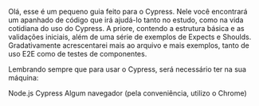 Olá, esse é um pequeno guia feito para o Cypress. Nele você encontrará um apanhado de código que irá ajudá-lo tanto no estudo, como na vida cotidiana do uso do Cypress. A priore, contendo a estrutura básica e as validações iniciais, além de uma série de exemplos de Expects e Shoulds. Gradativamente acrescentarei mais ao arquivo e mais exemplos, tanto de uso E2E como de testes de componentes.

Lembrando sempre que para usar o Cypress, será necessário ter na sua máquina:

Node.js
Cypress
Algum navegador (pela conveniência, utilizo o Chrome)